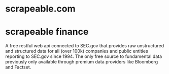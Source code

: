 # scrapeable.com

 

# scrapeable finance

A free restful web api connected to SEC.gov that provides raw unstructured and structured data for all (over 100k) companies and public entities reporting to SEC.gov since 1994. The only free source to fundamental data previously only available through premium data providers like Bloomberg and Factset.
